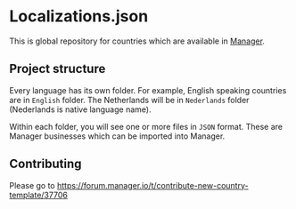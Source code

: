 # Localizations.json

This is global repository for countries which are available in [Manager](https://www.manager.io).

## Project structure

Every language has its own folder. For example, English speaking countries are in `English` folder. The Netherlands will be in `Nederlands` folder (Nederlands is native language name).

Within each folder, you will see one or more files in `JSON` format. These are Manager businesses which can be imported into Manager.

## Contributing

Please go to https://forum.manager.io/t/contribute-new-country-template/37706
